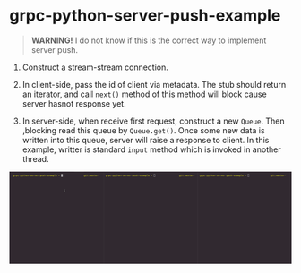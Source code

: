 # grpc-python-server-push-example

>**WARNING!**
>I do not know if this is the correct way to implement server push.

1. Construct a stream-stream connection.

2. In client-side, pass the id of client via metadata. The stub should return an iterator, and call `next()` method of this method will block cause server hasnot response yet.

3. In server-side, when receive first request, construct a new `Queue`. Then ,blocking read this queue by `Queue.get()`. Once some new data is written into this queue, server will raise a response to client. In this example, writter is standard `input` method  which is invoked in another thread.

![screenshot](https://github.com/CNLHC/grpc-python-server-push-example/blob/master/screenshoot.gif)
